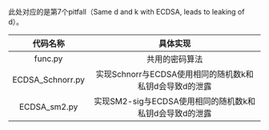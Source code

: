 此处对应的是第7个pitfall（Same d and k with ECDSA, leads to leaking of d）。

|     代码名称     |                        具体实现                         |
| :--------------: | :-----------------------------------------------------: |
|     func.py      |                     共用的密码算法                      |
| ECDSA_Schnorr.py | 实现Schnorr与ECDSA使用相同的随机数k和私钥d会导致d的泄露 |
|   ECDSA_sm2.py   | 实现SM2-sig与ECDSA使用相同的随机数k和私钥d会导致d的泄露 |
